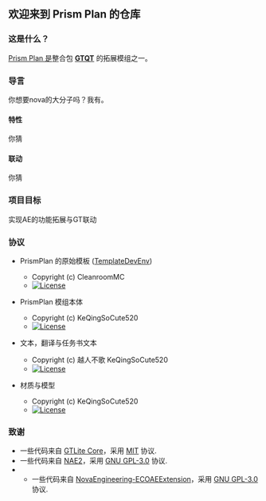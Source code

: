 ## 欢迎来到 Prism Plan 的仓库

### 这是什么？

<u>Prism Plan 是</u>整合包 __[GTQT](https://www.mcmod.cn/modpack/590.html)__ 的拓展模组之一。

### 导言

你想要nova的大分子吗？我有。

#### 特性

你猜

#### 联动

你猜

### 项目目标

实现AE的功能拓展与GT联动

### 协议

* PrismPlan 的原始模板 ([TemplateDevEnv](https://github.com/CleanroomMC/TemplateDevEnv))
    - Copyright (c) CleanroomMC
    - [![License](https://img.shields.io/badge/License-MIT-red.svg?style=flat-square)](http://opensource.org/licenses/MIT)

* PrismPlan 模组本体
    - Copyright (c) KeQingSoCute520
    - [![License](https://img.shields.io/badge/License-GPLv3-blue.svg?style=flat-square)](https://github.com/GTQT/GTQTcore/blob/main/LICENSE)

* 文本，翻译与任务书文本
    - Copyright (c) 越人不歌 KeQingSoCute520 
    - [![License](https://img.shields.io/badge/License-CC%20BY--NC--SA%203.0-yellow.svg?style=flat-square)](https://creativecommons.org/licenses/by-nc-sa/3.0/)

* 材质与模型
    - Copyright (c) KeQingSoCute520
    - [![License](https://img.shields.io/badge/License-CC%20BY--NC--SA%203.0-yellow.svg?style=flat-square)](https://creativecommons.org/licenses/by-nc-sa/3.0/)
### 致谢

* 一些代码来自 [GTLite Core](https://gitlab.com/gregtech-lite/gregtech-lite-core)，采用 [MIT](https://gitlab.com/gregtech-lite/gregtech-lite-core/-/blob/test-magic-sweepy/LICENSE) 协议.
* 一些代码来自 [NAE2](https://github.com/AE2-UEL/NAE2)，采用 [GNU GPL-3.0](https://github.com/AE2-UEL/NAE2/blob/master/LICENSE) 协议.
* * 一些代码来自 [NovaEngineering-ECOAEExtension](https://github.com/sddsd2332/NovaEngineering-ECOAEExtension)，采用 [GNU GPL-3.0](https://github.com/sddsd2332/NovaEngineering-ECOAEExtension/blob/main/LICENSE) 协议.
